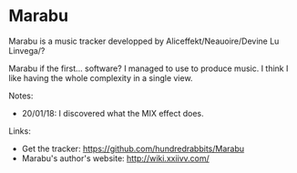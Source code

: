 # Marabu

Marabu is a music tracker developped by Aliceffekt/Neauoire/Devine Lu Linvega/?

Marabu if the first... software? I managed to use to produce music. I think I like having the whole complexity in a single view.

Notes:
- 20/01/18: I discovered what the MIX effect does.

Links:
- Get the tracker: https://github.com/hundredrabbits/Marabu
- Marabu's author's website: http://wiki.xxiivv.com/
